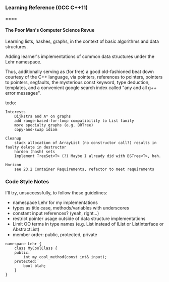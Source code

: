 ### Learning Reference (GCC C++11)

====

#### The Poor Man's Computer Science Revue

Learning lists, hashes, graphs, in the context
of basic algorithms and data structures.

Adding learner's implementations of common data structures under the Lehr namespace.

Thus, additionally serving as (for free) a good old-fashioned beat down courtesy of the C++ language, via
pointers, references to pointers, pointers to pointers, segfaults, the mysterious const keyword, type deduction,
templates, and a convenient google search index called "any and all g++ error messages".


todo:

    Interests
        Dijkstra and A* on graphs
        add range-based-for-loop compatibility to List family
        more specialty graphs (e.g. BRTree)
        copy-and-swap idiom

    Cleanup
        stack allocation of ArrayList (no constructor call?) results in faulty delete in destructor
        harden (hash) sets
        Implement TreeSet<T> (?) Maybe I already did with BSTree<T>, hah.

    Horizon
        see 23.2 Container Requirements, refactor to meet requirements


### Code Style Notes

I'll try, unsuccessfully, to follow these guidelines:
- namespace Lehr for my implementations
- types as title case, methods/variables with underscores
- constant input references? (yeah, right...)
- restrict pointer usage outside of data structure implementations
- Limit OO terms in type names (e.g. List instead of IList or ListInterface or AbstractList)
- member order: public, protected, private

````
namespace Lehr {
    class MyCoolClass {
    public:
        int my_cool_method(const int& input);
    protected:
        bool blah;
    }
}
````
